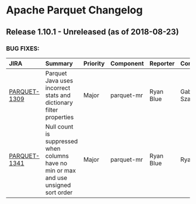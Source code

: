
<!---
# Licensed to the Apache Software Foundation (ASF) under one
# or more contributor license agreements.  See the NOTICE file
# distributed with this work for additional information
# regarding copyright ownership.  The ASF licenses this file
# to you under the Apache License, Version 2.0 (the
# "License"); you may not use this file except in compliance
# with the License.  You may obtain a copy of the License at
#
#     http://www.apache.org/licenses/LICENSE-2.0
#
# Unless required by applicable law or agreed to in writing, software
# distributed under the License is distributed on an "AS IS" BASIS,
# WITHOUT WARRANTIES OR CONDITIONS OF ANY KIND, either express or implied.
# See the License for the specific language governing permissions and
# limitations under the License.
-->
# Apache Parquet Changelog

## Release 1.10.1 - Unreleased (as of 2018-08-23)



### BUG FIXES:

| JIRA | Summary | Priority | Component | Reporter | Contributor |
|:---- |:---- | :--- |:---- |:---- |:---- |
| [PARQUET-1309](https://issues.apache.org/jira/browse/PARQUET-1309) | Parquet Java uses incorrect stats and dictionary filter properties |  Major | parquet-mr | Ryan Blue | Gabor Szadovszky |
| [PARQUET-1341](https://issues.apache.org/jira/browse/PARQUET-1341) | Null count is suppressed when columns have no min or max and use unsigned sort order |  Major | parquet-mr | Ryan Blue | Ryan Blue |


